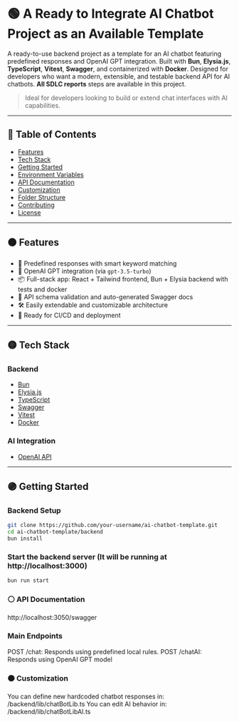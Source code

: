 # 🟢 A Ready to Integrate AI Chatbot Project as an Available Template

A ready-to-use backend project as a template for an AI chatbot featuring predefined responses and OpenAI GPT integration. Built with **Bun**, **Elysia.js**, **TypeScript**, **Vitest**, **Swagger**, and containerized with **Docker**. Designed for developers who want a modern, extensible, and testable backend API for AI chatbots. **All SDLC reports** steps are available in this project.

> Ideal for developers looking to build or extend chat interfaces with AI capabilities.

---

## 🔵 Table of Contents

- [Features](#features)
- [Tech Stack](#tech-stack)
- [Getting Started](#getting-started)
- [Environment Variables](#environment-variables)
- [API Documentation](#api-documentation)
- [Customization](#customization)
- [Folder Structure](#folder-structure)
- [Contributing](#contributing)
- [License](#license)

---

## 🟠 Features

- 🔌 Predefined responses with smart keyword matching
- 🧠 OpenAI GPT integration (via `gpt-3.5-turbo`)
- 📦 Full-stack app: React + Tailwind frontend, Bun + Elysia backend with tests and docker
- 📄 API schema validation and auto-generated Swagger docs
- 🛠️ Easily extendable and customizable architecture
- 🧪 Ready for CI/CD and deployment

---

## 🟡 Tech Stack

### Backend

- [Bun](https://bun.sh/)
- [Elysia.js](https://elysiajs.com/)
- [TypeScript](https://www.typescriptlang.org/)
- [Swagger](https://swagger.io/)
- [Vitest](https://vitest.dev/)
- [Docker](https://www.docker.com/)

### AI Integration

- [OpenAI API](https://platform.openai.com/docs)

---

## 🟣 Getting Started

### Backend Setup

```bash
git clone https://github.com/your-username/ai-chatbot-template.git
cd ai-chatbot-template/backend
bun install
```

### Start the backend server (It will be running at http://localhost:3000)

```bash
bun run start
```

### ⚪ API Documentation

http://localhost:3050/swagger

### Main Endpoints

POST /chat: Responds using predefined local rules.
POST /chatAI: Responds using OpenAI GPT model

### 🟠 Customization

You can define new hardcoded chatbot responses in:
/backend/lib/chatBotLib.ts
You can edit AI behavior in:
/backend/lib/chatBotLibAI.ts
